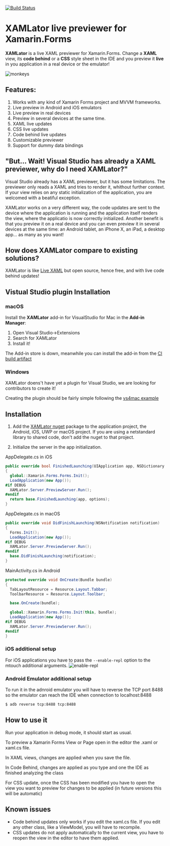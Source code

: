 [![Build Status](https://dev.azure.com/ylatuya/XAMLator/_apis/build/status/ylatuya.XAMLator)](https://dev.azure.com/ylatuya/XAMLator/_build/latest?definitionId=1)

# XAMLator live previewer for Xamarin.Forms

**XAMLator** is a live XAML previewer for Xamarin.Forms. Change a **XAML** view, its **code behind** or a **CSS** style sheet in the IDE and you preview it **live** in you application in a real device or the emulator!

![monkeys](https://raw.githubusercontent.com/ylatuya/XAMLator/master/docs/monkeys.gif)

## Features:
  1. Works with any kind of Xamarin Forms project and MVVM frameworks.
  2. Live preview in Android and iOS emulators
  3. Live preview in real devices
  4. Preview in several devices at the same time.
  5. XAML live updates
  6. CSS live updates
  7. Code behind live updates
  8. Customizable previewer
  9. Support for dummy data bindings

## "But... Wait! Visual Studio has already a XAML previewer, why do I need XAMLator?"

Visual Studio already has a XAML previewer, but it has some limitations. The previewer only reads a XAML and tries to render it, whithout further context. If your view relies on any static initialization of the application, you are welcomed with a beatiful exception.

XAMLator works on a very different way, the code updates are sent to the device where the application is running and the application itself renders the view, where the applicatio is now correctly initialized. Another benefit is that you preview it on a real device and you can even preview it in several devices at the same time: an Android tablet, an iPhone X, an iPad, a desktop app... as many as you want!

## How does XAMLator compare to existing solutions?

XAMLator is like [Live XAML](https://www.livexaml.com/) but open source, hence free, and with live code behind updates!

## Vistual Studio plugin Installation

### macOS

Install the **XAMLator** add-in for VisualStudio for Mac in the **Add-in Manager**:
  1. Open Visual Studio->Extensions
  2. Search for XAMLator
  3. Install it!

The Add-in store is down, meanwhile you can install the add-in from the [CI build artifact](https://dev.azure.com/ylatuya/XAMLator/_build/latest\?definitionId\=1)

### Windows

XAMLator doens't have yet a plugin for Visual Studio, we are looking for contributors to create it!

Creating the plugin should be fairly simple following the [vs4mac example](https://github.com/ylatuya/XAMLator/tree/master/XAMLator.Client.MonoDevelop)

## Installation

1. Add the [XAMLator nuget](https://www.nuget.org/packages/XAMLator/) package to the application project, the Android, iOS, UWP or macOS project. If you are using a netstandard library to shared code, don't add the nuget to that project.

2. Initialize the server in the app initialization.

AppDelegate.cs in iOS

```csharp
public override bool FinishedLaunching(UIApplication app, NSDictionary options)
{
  global::Xamarin.Forms.Forms.Init();
  LoadApplication(new App());
#if DEBUG
  XAMLator.Server.PreviewServer.Run();
#endif
  return base.FinishedLaunching(app, options);
}
```

AppDelegate.cs in macOS

```csharp
public override void DidFinishLaunching(NSNotification notification)
{
  Forms.Init();
  LoadApplication(new App());
#if DEBUG
  XAMLator.Server.PreviewServer.Run();
#endif
  base.DidFinishLaunching(notification);
}
```

MainActivity.cs in Android

```csharp
protected override void OnCreate(Bundle bundle)
{
  TabLayoutResource = Resource.Layout.Tabbar;
  ToolbarResource = Resource.Layout.Toolbar;

  base.OnCreate(bundle);

  global::Xamarin.Forms.Forms.Init(this, bundle);
  LoadApplication(new App());
#if DEBUG
  XAMLator.Server.PreviewServer.Run();
#endif
}
```

### iOS additional setup

For iOS applications you have to pass the `--enable-repl` option to the mtouch additional arguments.
![enable-repl](https://raw.githubusercontent.com/ylatuya/XAMLator/master/docs/enable-repl.png)

### Android Emulator additional setup

To run it in the adnroid emulator you will have to reverse the TCP port 8488 so the emulator can reach the IDE when connection to localhost:8488

```bash
$ adb reverse tcp:8488 tcp:8488
```

## How to use it

Run your application in debug mode, it should start as usual.

To preview a Xamarin Forms View or Page open in the editor the .xaml or xaml.cs file.

In XAML views, changes are applied when you save the file.

In Code Behind, changes are applied as you type and one the IDE as finished analyzing the class 

For CSS update, once the CSS has been modified you have to open the view you want to preview for changes to be applied (in future versions this will be automatic)

## Known issues

* Code behind updates only works if you edit the xaml.cs file. If you edit any other class, like a ViewModel, you will have to recompile.
* CSS updates do not apply automatically to the current view, you have to reopen the view in the editor to have them applied.

